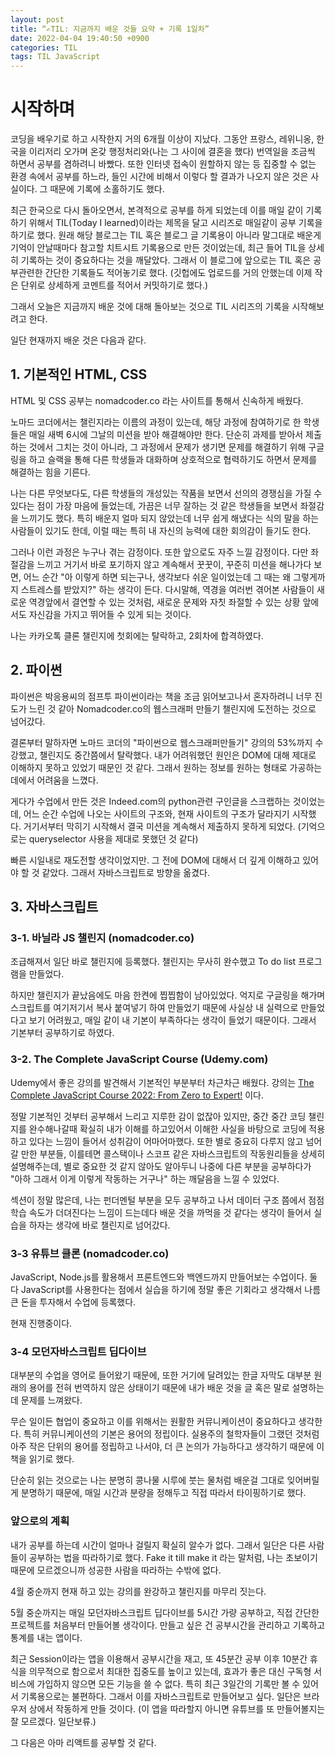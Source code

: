 ```yaml
---
layout: post
title: “✍️TIL: 지금까지 배운 것들 요약 + 기록 1일차”
date: 2022-04-04 19:40:50 +0900
categories: TIL
tags: TIL JavaScript  
---
```






# 시작하며





코딩을 배우기로 하고 시작한지 거의 6개월 이상이 지났다. 그동안 프랑스, 레위니옹, 한국을 이리저리 오가며 온갖 행정처리와(나는 그 사이에 결혼을 했다) 번역일을 조금씩 하면서 공부를 겸하려니 바빴다. 또한 인터넷 접속이 원할하지 않는 등 집중할 수 없는 환경 속에서 공부를 하느라, 들인 시간에 비해서 이렇다 할 결과가 나오지 않은 것은 사실이다. 그 때문에 기록에 소홀하기도 했다. 



최근 한국으로 다시 돌아오면서, 본격적으로 공부를 하게 되었는데 이를 매일 같이 기록하기 위해서 TIL(Today I learned)이라는 제목을 달고 시리즈로 매일같이 공부 기록을 하기로 했다. 원래 해당 블로그는 TIL 혹은 블로그 글 기록용이 아니라 말그대로 배운게 기억이 안날때마다 참고할 치트시트 기록용으로 만든 것이었는데, 최근 들어 TIL을 상세히 기록하는 것이 중요하다는 것을 깨달았다. 그래서 이 블로그에 앞으로는 TIL 혹은 공부관련한 간단한 기록들도 적어놓기로 했다. (깃헙에도 업로드를 거의 안했는데 이제 작은 단위로 상세하게 코멘트를 적어서 커밋하기로 했다.)



그래서 오늘은 지금까지 배운 것에 대해 돌아보는 것으로 TIL 시리즈의 기록을 시작해보려고 한다.



일단 현재까지 배운 것은 다음과 같다.



## 1. 기본적인 HTML, CSS

HTML 및 CSS 공부는 nomadcoder.co 라는 사이트를 통해서 신속하게 배웠다. 

노마드 코더에서는 챌린지라는 이름의 과정이 있는데, 해당 과정에 참여하기로 한 학생들은 매일 새벽 6시에 그날의 미션을 받아 해결해야만 한다. 단순히 과제를 받아서 제출하는 것에서 그치는 것이 아니라, 그 과정에서 문제가 생기면 문제를 해결하기 위해 구글링을 하고 슬랙을 통해 다른 학생들과 대화하며 상호적으로 협력하기도 하면서 문제를 해결하는 힘을 기른다. 

나는 다른 무엇보다도, 다른 학생들의 개성있는 작품을 보면서 선의의 경쟁심을 가질 수 있다는 점이 가장 마음에 들었는데, 가끔은 너무 잘하는 것 같은 학생들을 보면서 좌절감을 느끼기도 했다. 특히 배운지 얼마 되지 않았는데 너무 쉽게 해냈다는 식의 말을 하는 사람들이 있기도 한데, 이럴 때는 특히 내 자신의 능력에 대한 회의감이 들기도 한다. 

그러나 이런 과정은 누구나 겪는 감정이다. 또한 앞으로도 자주 느낄 감정이다. 다만 좌절감을 느끼고 거기서 바로 포기하지 않고 계속해서 꿋꿋이, 꾸준히 미션을 해나가다 보면, 어느 순간 "아 이렇게 하면 되는구나, 생각보다 쉬운 일이었는데 그 때는 왜 그렇게까지 스트레스를 받았지?" 하는 생각이 든다. 다시말해, 역경을 여러번 겪어본 사람들이 새로운 역경앞에서 결연할 수 있는 것처럼, 새로운 문제와 자칫 좌절할 수 있는 상황 앞에서도 자신감을 가지고 뛰어들 수 있게 되는 것이다.

나는 카카오톡 클론 챌린지에 첫회에는 탈락하고, 2회차에 합격하였다. 







## 2. 파이썬



파이썬은 박응용씨의 점프투 파이썬이라는 책을 조금 읽어보고나서 혼자하려니 너무 진도가 느린 것 같아 Nomadcoder.co의 웹스크래퍼 만들기 챌린지에 도전하는 것으로 넘어갔다.

결론부터 말하자면 노마드 코더의 "파이썬으로 웹스크래퍼만들기" 강의의 53%까지 수강했고, 챌린지도 중간쯤에서 탈락했다. 내가 어려워했던 원인은 DOM에 대해 제대로 이해하지 못하고 있었기 때문인 것 같다. 그래서 원하는 정보를 원하는 형태로 가공하는 데에서 어려움을 느꼈다. 

게다가 수업에서 만든 것은 Indeed.com의 python관련 구인글을 스크랩하는 것이었는데, 어느 순간 수업에 나오는 사이트의 구조와, 현재 사이트의 구조가 달라지기 시작했다. 거기서부터 막히기 시작해서 결국 미션을 계속해서 제출하지 못하게 되었다. (기억으로는 queryselector 사용을 제대로 못했던 것 같다)

빠른 시일내로 재도전할 생각이었지만. 그 전에 DOM에 대해서 더 깊게 이해하고 있어야 할 것 같았다. 그래서 자바스크립트로 방향을 옮겼다.



## 3. 자바스크립트 

### 3-1. 바닐라 JS 챌린지 (nomadcoder.co)

조급해져서 일단 바로 챌린지에 등록했다. 챌린지는 무사히 완수했고 To do list 프로그램을 만들었다.

하지만 챌린지가 끝났음에도 마음 한켠에 찝찝함이 남아있었다. 억지로 구글링을 해가며 스크립트를 여기저기서 복사 붙여넣기 하여 만들었기 때문에 사실상 내 실력으로 만들었다고 보기 어려웠고, 매일 같이 내 기본이 부족하다는 생각이 들었기 때문이다. 그래서 기본부터 공부하기로 하였다.

### 3-2. The Complete JavaScript Course (Udemy.com)

Udemy에서 좋은 강의를 발견해서 기본적인 부분부터 차근차근 배웠다. 강의는 [The Complete JavaScript Course 2022: From Zero to Expert!](https://www.udemy.com/course/the-complete-javascript-course/) 이다.



정말 기본적인 것부터 공부해서 느리고 지루한 감이 없잖아 있지만, 중간 중간 코딩 챌린지를 완수해나갈때 확실히 내가 이해를 하고있어서 이해한 사실을 바탕으로 코딩에 적용하고 있다는 느낌이 들어서 성취감이 어마어마했다. 또한 별로 중요히 다루지 않고 넘어갈 만한 부분들, 이를테면 콜스택이나 스코프 같은 자바스크립트의 작동원리들을 상세히 설명해주는데, 별로 중요한 것 같지 않아도 알아두니 나중에 다른 부분을 공부하다가 "아하 그래서 이게 이렇게 작동하는 거구나" 하는 깨달음을 느낄 수 있었다.



섹션이 정말 많은데, 나는 펀더멘털 부분을 모두 공부하고 나서 데이터 구조 쯤에서 점점 학습 속도가 더뎌진다는 느낌이 드는데다 배운 것을 까먹을 것 같다는 생각이 들어서 실습을 하자는 생각에 바로 챌린지로 넘어갔다.



### 3-3 유튜브 클론 (nomadcoder.co)



JavaScript, Node.js를 활용해서 프론트엔드와 백엔드까지 만들어보는 수업이다. 둘다 JavaScript를 사용한다는 점에서 실습을 하기에 정말 좋은 기회라고 생각해서 나름 큰 돈을 투자해서 수업에 등록했다. 



현재 진행중이다.



### 3-4 모던자바스크립트 딥다이브



대부분의 수업을 영어로 들어왔기 때문에, 또한 거기에 달려있는 한글 자막도 대부분 원래의 용어를 전혀 번역하지 않은 상태이기 때문에 내가 배운 것을 글 혹은 말로 설명하는데 문제를 느껴왔다. 

무슨 일이든 협업이 중요하고 이를 위해서는 원활한 커뮤니케이션이 중요하다고 생각한다. 특히 커뮤니케이션의 기본은 용어의 정립이다. 실용주의 철학자들이 그랬던 것처럼 아주 작은 단위의 용어를 정립하고 나서야, 더 큰 논의가 가능하다고 생각하기 때문에 이 책을 읽기로 했다.

단순히 읽는 것으로는 나는 분명히 콩나물 시루에 붓는 물처럼 배운걸 그대로 잊어버릴 게 분명하기 때문에, 매일 시간과 분량을 정해두고 직접 따라서 타이핑하기로 했다.



### 앞으로의 계획

내가 공부를 하는데 시간이 얼마나 걸릴지 확실히 알수가 없다. 그래서 일단은 다른 사람들이 공부하는 법을 따라하기로 했다. Fake it till make it 라는 말처럼, 나는 초보이기 때문에 모르겠으니까 성공한 사람을 따라하는 수밖에 없다.

4월 중순까지 현재 하고 있는 강의를 완강하고 챌린지를 마무리 짓는다.

5월 중순까지는 매일 모던자바스크립트 딥다이브를 5시간 가량 공부하고, 직접 간단한 프로젝트를 처음부터 만들어볼 생각이다. 만들고 싶은 건 공부시간을 관리하고 기록하고 통계를 내는 앱이다.

최근 Session이라는 앱을 이용해서 공부시간을 재고, 또 45분간 공부 이후 10분간 휴식을 의무적으로 함으로서 최대한 집중도를 높이고 있는데, 효과가 좋은 대신 구독형 서비스에 가입하지 않으면 모든 기능을 쓸 수 없다. 특히 최근 3일간의 기록만 볼 수 있어서 기록용으로는 불편하다. 그래서 이를 자바스크립트로 만들어보고 싶다. 일단은 브라우저 상에서 작동하게 만들 것이다. (이 앱을 따라할지 아니면 유튜브를 또 만들어볼지는 잘 모르겠다. 일단보류.)

그 다음은 아마 리액트를 공부할 것 같다.

